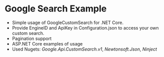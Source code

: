 # Google Search Example

* Simple usage of GoogleCustomSearch for .NET Core. 
* Provide EngineID and ApiKey in Configuration.json to access your own custom search.
* Pagination support
* ASP.NET Core examples of usage
* Used Nugets: *Google.Api.CustomSearch.v1*, *Newtonsoft.Json*, *Ninject*

